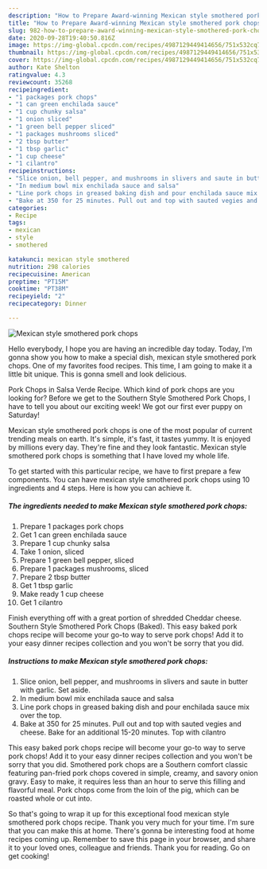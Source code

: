 ```yaml
---
description: "How to Prepare Award-winning Mexican style smothered pork chops"
title: "How to Prepare Award-winning Mexican style smothered pork chops"
slug: 982-how-to-prepare-award-winning-mexican-style-smothered-pork-chops
date: 2020-09-28T19:40:50.816Z
image: https://img-global.cpcdn.com/recipes/4987129449414656/751x532cq70/mexican-style-smothered-pork-chops-recipe-main-photo.jpg
thumbnail: https://img-global.cpcdn.com/recipes/4987129449414656/751x532cq70/mexican-style-smothered-pork-chops-recipe-main-photo.jpg
cover: https://img-global.cpcdn.com/recipes/4987129449414656/751x532cq70/mexican-style-smothered-pork-chops-recipe-main-photo.jpg
author: Kate Shelton
ratingvalue: 4.3
reviewcount: 35268
recipeingredient:
- "1 packages pork chops"
- "1 can green enchilada sauce"
- "1 cup chunky salsa"
- "1 onion sliced"
- "1 green bell pepper sliced"
- "1 packages mushrooms sliced"
- "2 tbsp butter"
- "1 tbsp garlic"
- "1 cup cheese"
- "1 cilantro"
recipeinstructions:
- "Slice onion, bell pepper, and mushrooms in slivers and saute in butter with garlic. Set aside."
- "In medium bowl mix enchilada sauce and salsa"
- "Line pork chops in greased baking dish and pour enchilada sauce mix over the top."
- "Bake at 350 for 25 minutes. Pull out and top with sauted vegies and cheese. Bake for an additional 15-20 minutes. Top with cilantro"
categories:
- Recipe
tags:
- mexican
- style
- smothered

katakunci: mexican style smothered 
nutrition: 298 calories
recipecuisine: American
preptime: "PT15M"
cooktime: "PT38M"
recipeyield: "2"
recipecategory: Dinner

---
```



![Mexican style smothered pork chops](https://img-global.cpcdn.com/recipes/4987129449414656/751x532cq70/mexican-style-smothered-pork-chops-recipe-main-photo.jpg)

Hello everybody, I hope you are having an incredible day today. Today, I'm gonna show you how to make a special dish, mexican style smothered pork chops. One of my favorites food recipes. This time, I am going to make it a little bit unique. This is gonna smell and look delicious.

Pork Chops in Salsa Verde Recipe. Which kind of pork chops are you looking for? Before we get to the Southern Style Smothered Pork Chops, I have to tell you about our exciting week! We got our first ever puppy on Saturday!

Mexican style smothered pork chops is one of the most popular of current trending meals on earth. It's simple, it's fast, it tastes yummy. It is enjoyed by millions every day. They're fine and they look fantastic. Mexican style smothered pork chops is something that I have loved my whole life.


To get started with this particular recipe, we have to first prepare a few components. You can have mexican style smothered pork chops using 10 ingredients and 4 steps. Here is how you can achieve it.

<!--inarticleads1-->

##### The ingredients needed to make Mexican style smothered pork chops:

1. Prepare 1 packages pork chops
1. Get 1 can green enchilada sauce
1. Prepare 1 cup chunky salsa
1. Take 1 onion, sliced
1. Prepare 1 green bell pepper, sliced
1. Prepare 1 packages mushrooms, sliced
1. Prepare 2 tbsp butter
1. Get 1 tbsp garlic
1. Make ready 1 cup cheese
1. Get 1 cilantro


Finish everything off with a great portion of shredded Cheddar cheese. Southern Style Smothered Pork Chops (Baked). This easy baked pork chops recipe will become your go-to way to serve pork chops! Add it to your easy dinner recipes collection and you won&#39;t be sorry that you did. 

<!--inarticleads2-->

##### Instructions to make Mexican style smothered pork chops:

1. Slice onion, bell pepper, and mushrooms in slivers and saute in butter with garlic. Set aside.
1. In medium bowl mix enchilada sauce and salsa
1. Line pork chops in greased baking dish and pour enchilada sauce mix over the top.
1. Bake at 350 for 25 minutes. Pull out and top with sauted vegies and cheese. Bake for an additional 15-20 minutes. Top with cilantro


This easy baked pork chops recipe will become your go-to way to serve pork chops! Add it to your easy dinner recipes collection and you won&#39;t be sorry that you did. Smothered pork chops are a Southern comfort classic featuring pan-fried pork chops covered in simple, creamy, and savory onion gravy. Easy to make, it requires less than an hour to serve this filling and flavorful meal. Pork chops come from the loin of the pig, which can be roasted whole or cut into. 

So that's going to wrap it up for this exceptional food mexican style smothered pork chops recipe. Thank you very much for your time. I'm sure that you can make this at home. There's gonna be interesting food at home recipes coming up. Remember to save this page in your browser, and share it to your loved ones, colleague and friends. Thank you for reading. Go on get cooking!
